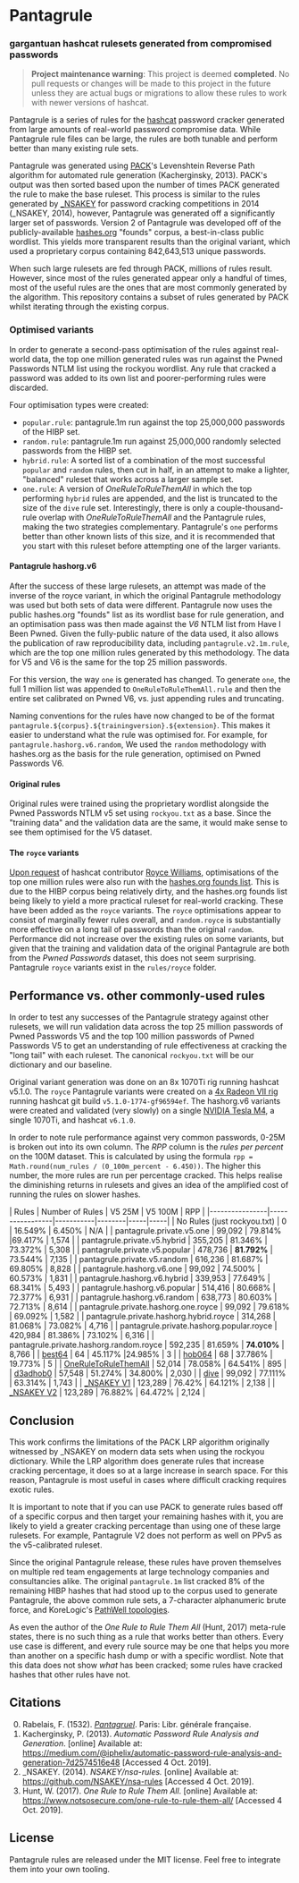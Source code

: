 # Pantagrule
### gargantuan hashcat rulesets generated from compromised passwords


> **Project maintenance warning**: This project is deemed **completed**. No pull requests or changes will be made to this project in the future unless they are actual bugs or migrations to allow these rules to work with newer versions of hashcat.


Pantagrule is a series of rules for the [hashcat](https://hashcat.net/hashcat/) password cracker generated from large amounts of real-world password compromise data. While Pantagrule rule files can be large, the rules are both tunable and perform better than many existing rule sets.

Pantagrule was generated using [PACK](https://github.com/iphelix/pack/blob/master/rulegen.py)'s Levenshtein Reverse Path algorithm for automated rule generation (Kacherginsky, 2013). PACK's output was then sorted based upon the number of times PACK generated the rule to make the base ruleset. This process is similar to the rules generated by [_NSAKEY](https://github.com/NSAKEY/nsa-rules) for password cracking competitions in 2014 (_NSAKEY, 2014), however, Pantagrule was generated off a significantly larger set of passwords. 
Version 2 of Pantagrule was developed off of the publicly-available [hashes.org](https://hashes.org) "founds" corpus, a best-in-class public wordlist. This yields more transparent results than the original variant, which used a proprietary corpus containing 842,643,513 unique passwords.

When such large rulesets are fed through PACK, millions of rules result. However, since most of the rules generated appear only a handful of times, most of the useful rules are the ones that are most commonly generated by the algorithm. This repository contains a subset of rules generated by PACK whilst iterating through the existing corpus.

### Optimised variants

In order to generate a second-pass optimisation of the rules against real-world data, the top one million generated rules was run against the Pwned Passwords NTLM list using the rockyou wordlist. Any rule that cracked a password was added to its own list and poorer-performing rules were discarded. 

Four optimisation types were created:

* `popular.rule`: pantagrule.1m run against the top 25,000,000 passwords of the HIBP set.
* `random.rule`: pantagrule.1m run against 25,000,000 randomly selected passwords from the HIBP set.
* `hybrid.rule`: A sorted list of a combination of the most successful `popular` and `random` rules, then cut in half, in an attempt to make a lighter, "balanced" ruleset that works across a larger sample set.
* `one.rule`: A version of _OneRuleToRuleThemAll_ in which the top performing `hybrid` rules are appended, and the list is truncated to the size of the `dive` rule set. Interestingly, there is only a couple-thousand-rule overlap with _OneRuleToRuleThemAll_ and the Pantagrule rules, making the two strategies complementary. Pantagrule's `one` performs better than other known lists of this size, and it is recommended that you start with this ruleset before attempting one of the larger variants. 

#### Pantagrule hashorg.v6

After the success of these large rulesets, an attempt was made of the inverse of the royce variant, in which the original Pantagrule methodology was used but both sets of data were different. Pantagrule now uses the public hashes.org "founds" list as its wordlist base for rule generation, and an optimisation pass was then made against the *V6* NTLM list from Have I Been Pwned. Given the fully-public nature of the data used, it also allows the publication of raw reproducibility data, including `pantagrule.v2.1m.rule`, which are the top one million rules generated by this methodology. The data for V5 and V6 is the same for the top 25 million passwords.

For this version, the way `one` is generated has changed. To generate `one`, the full 1 million list was appended to `OneRuleToRuleThemAll.rule` and then the entire set calibrated on Pwned V6, vs. just appending rules and truncating.

Naming conventions for the rules have now changed to be of the format `pantagrule.${corpus}.${trainingversion}.${extension}`. This makes it easier to understand what the rule was optimised for. For example, for `pantagrule.hashorg.v6.random`, We used the `random` methodology with hashes.org as the basis for the rule generation, optimised on Pwned Passwords V6.

#### Original rules

Original rules were trained using the proprietary wordlist alongside the Pwned Passwords NTLM v5 set using `rockyou.txt` as a base. Since the "training data" and the validation data are the same, it would make sense to see them optimised for the V5 dataset.

#### The `royce` variants

[Upon request](https://github.com/rarecoil/pantagrule/issues/1) of hashcat contributor [Royce Williams](https://github.com/roycewilliams), optimisations of the top one million rules were also run with the [hashes.org founds list](https://github.com/rarecoil/hashes.org-list). This is due to the HIBP corpus being relatively dirty, and the hashes.org founds list being likely to yield a more practical ruleset for real-world cracking. These have been added as the `royce` variants. The `royce` optimisations appear to consist of marginally fewer rules overall, and `random.royce` is substantially more effective on a long tail of passwords than the original `random`. Performance did not increase over the existing rules on some variants, but given that the training and validation data of the original Pantagrule are both from the _Pwned Passwords_ dataset, this does not seem  surprising. Pantagrule `royce` variants exist in the `rules/royce` folder.


## Performance vs. other commonly-used rules

In order to test any successes of the Pantagrule strategy against other rulesets, we will run validation data across the top 25 million passwords of Pwned Passwords V5 and the top 100 million passwords of Pwned Passwords V5 to get an understanding of rule effectiveness at cracking the "long tail" with each ruleset. The canonical `rockyou.txt` will be our dictionary and our baseline.

Original variant generation was done on an 8x 1070Ti rig running hashcat v5.1.0. The `royce` Pantagrule variants were created on a [4x Radeon VII rig](https://gist.github.com/rarecoil/54340280d81528dcb024ef5df2535c86) running hashcat git build `v5.1.0-1774-gf96594ef`. The hashorg.v6 variants were created and validated (very slowly) on a single [NVIDIA Tesla M4](https://www.techpowerup.com/gpu-specs/tesla-m4.c2770), a single 1070Ti, and hashcat `v6.1.0`.

In order to note rule performance against very common passwords, 0-25M is broken out into its own column. The _RPP_ column is the _rules per percent_ on the 100M dataset. This is calculated by using the formula `rpp = Math.round(num_rules / (0_100m_percent - 6.450))`. The higher this number, the more rules are run per percentage cracked. This helps realise the diminishing returns in rulesets and gives an idea of the amplified cost of running the rules on slower hashes.


| Rules        | Number of Rules | V5 25M     | V5 100M | RPP |
|----------------|-----------------|-----------|--------|-----|-----|
| No Rules (just rockyou.txt) | 0 | 16.549% | 6.450% | N/A |
| pantagrule.private.v5.one | 99,092 | 79.814% |69.417% | 1,574 |
| pantagrule.private.v5.hybrid | 355,205 | 81.346% | 73.372% | 5,308 |
| pantagrule.private.v5.popular | 478,736 | **81.792%** | 73.544% | 7,135 |
| pantagrule.private.v5.random | 616,236 | 81.687% | 69.805% | 8,828 |
| pantagrule.hashorg.v6.one | 99,092 | 74.500% | 60.573% | 1,831 |
| pantagrule.hashorg.v6.hybrid | 339,953 | 77.649% |  68.341% | 5,493 |
| pantagrule.hashorg.v6.popular | 514,416 | 80.668% | 72.377% | 6,931 |
| pantagrule.hashorg.v6.random | 638,773 | 80.603% | 72.713% | 8,614 |
| pantagrule.private.hashorg.one.royce | 99,092 | 79.618% | 69.092% | 1,582 |
| pantagrule.private.hashorg.hybrid.royce | 314,268 | 81.068% | 73.082% | 4,716 |
| pantagrule.private.hashorg.popular.royce | 420,984 | 81.386% |  73.102% | 6,316 |
| pantagrule.private.hashorg.random.royce | 592,235 | 81.659% | **74.010%** | 8,766 |
| [best64](https://github.com/hashcat/hashcat/blob/master/rules/best64.rule) | 64 | 45.117% |24.985% | 3 |
| [hob064](https://github.com/praetorian-code/Hob0Rules) | 68 | 37.786% | 19.773% | 5 |
| [OneRuleToRuleThemAll](https://github.com/NotSoSecure/password_cracking_rules) | 52,014 | 78.058% | 64.541% | 895 |
| [d3adhob0](https://github.com/praetorian-code/Hob0Rules) | 57,548 |  51.274% |  34.800% | 2,030 |
| [dive](https://github.com/hashcat/hashcat/blob/master/rules/dive.rule) | 99,092 | 77.111% | 63.314% | 1,743 |
| [_NSAKEY V1](https://github.com/NSAKEY/nsa-rules/blob/master/_NSAKEY.v1.dive.rule) | 123,289 | 76.42% | 64.121% | 2,138 |
| [_NSAKEY V2](https://github.com/NSAKEY/nsa-rules/blob/master/_NSAKEY.v2.dive.rule) | 123,289 | 76.882% | 64.472% | 2,124 |


## Conclusion

This work confirms the limitations of the PACK LRP algorithm originally witnessed by _NSAKEY on modern data sets when using the rockyou dictionary. While the LRP algorithm does generate rules that increase cracking percentage, it does so at a large increase in search space. For this reason, Pantagrule is most useful in cases where difficult cracking requires exotic rules.

It is important to note that if you can use PACK to generate rules based off of a specific corpus and then target your remaining hashes with it, you are likely to yield a greater cracking percentage than using one of these large rulesets. For example, Pantagrule V2 does not perform as well on PPv5 as the v5-calibrated ruleset.

Since the original Pantagrule release, these rules have proven themselves on multiple red team engagements at large technology companies and consultancies alike. The original `pantagrule.1m` list cracked 8% of the remaining HIBP hashes that had stood up to the corpus used to generate Pantagrule, the above common rule sets, a 7-character alphanumeric brute force, and KoreLogic's [PathWell topologies](https://blog.korelogic.com/blog/2014/04/04/pathwell_topologies).

As even the author of the _One Rule to Rule Them All_ (Hunt, 2017) meta-rule states, there is no such thing as a rule that works better than others. Every use case is different, and every rule source may be one that helps you more than another on a specific hash dump or with a specific wordlist. Note that this data does not show _what_ has been cracked; some rules have cracked hashes that other rules have not.

## Citations

0. Rabelais, F. (1532). _[Pantagruel](https://en.wikipedia.org/wiki/Gargantua_and_Pantagruel)_. Paris: Libr. générale française.
1. Kacherginsky, P. (2013). _Automatic Password Rule Analysis and Generation_. [online] Available at: https://medium.com/@iphelix/automatic-password-rule-analysis-and-generation-7d2574516e48 [Accessed 4 Oct. 2019].
2. \_NSAKEY. (2014). _NSAKEY/nsa-rules._ [online] Available at: https://github.com/NSAKEY/nsa-rules [Accessed 4 Oct. 2019].
3. Hunt, W. (2017). _One Rule to Rule Them All_. [online] Available at: https://www.notsosecure.com/one-rule-to-rule-them-all/ [Accessed 4 Oct. 2019].


## License

Pantagrule rules are released under the MIT license. Feel free to integrate them into your own tooling.

